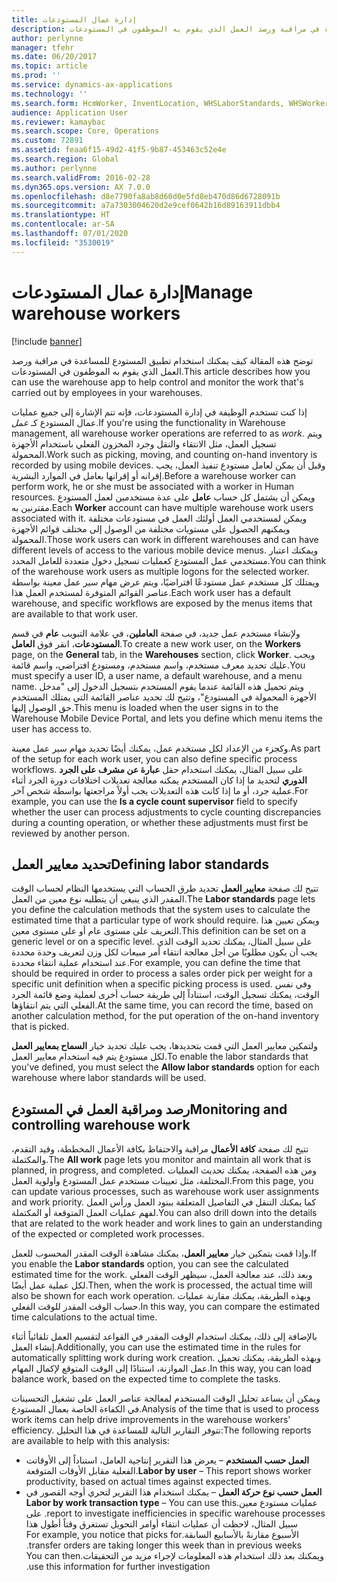 ```yaml
---
title: إدارة عمال المستودعات
description: توضح هذه المقالة كيف يمكنك استخدام تطبيق المستودع للمساعدة في مراقبة ورصد العمل الذي يقوم به الموظفون في المستودعات.
author: perlynne
manager: tfehr
ms.date: 06/20/2017
ms.topic: article
ms.prod: ''
ms.service: dynamics-ax-applications
ms.technology: ''
ms.search.form: HcmWorker, InventLocation, WHSLaborStandards, WHSWorker, WHSWorkTable, WHSWorkTableListPage
audience: Application User
ms.reviewer: kamaybac
ms.search.scope: Core, Operations
ms.custom: 72891
ms.assetid: feaa6f15-49d2-41f5-9b87-453463c52e4e
ms.search.region: Global
ms.author: perlynne
ms.search.validFrom: 2016-02-28
ms.dyn365.ops.version: AX 7.0.0
ms.openlocfilehash: d8e7790fa8ab8d60d0e5fd8eb470d86d6728091b
ms.sourcegitcommit: a7a7303004620d2e9cef0642b16d89163911dbb4
ms.translationtype: HT
ms.contentlocale: ar-SA
ms.lasthandoff: 07/01/2020
ms.locfileid: "3530019"
---
```

# <a name="manage-warehouse-workers"></a><span data-ttu-id="cbf84-103">إدارة عمال المستودعات</span><span class="sxs-lookup"><span data-stu-id="cbf84-103">Manage warehouse workers</span></span>

[!include [banner](../includes/banner.md)]

<span data-ttu-id="cbf84-104">توضح هذه المقالة كيف يمكنك استخدام تطبيق المستودع للمساعدة في مراقبة ورصد العمل الذي يقوم به الموظفون في المستودعات.</span><span class="sxs-lookup"><span data-stu-id="cbf84-104">This article describes how you can use the warehouse app to help control and monitor the work that's carried out by employees in your warehouses.</span></span>

<span data-ttu-id="cbf84-105">إذا كنت تستخدم الوظيفة في إدارة المستودعات، فإنه تتم الإشارة إلى جميع عمليات عمال المستودع كـ *عمل*.</span><span class="sxs-lookup"><span data-stu-id="cbf84-105">If you're using the functionality in Warehouse management, all warehouse worker operations are referred to as *work*.</span></span> <span data-ttu-id="cbf84-106">ويتم تسجيل العمل، مثل الانتقاء والنقل وجرد المخزون الفعلي باستخدام الأجهزة المحمولة.</span><span class="sxs-lookup"><span data-stu-id="cbf84-106">Work such as picking, moving, and counting on-hand inventory is recorded by using mobile devices.</span></span> <span data-ttu-id="cbf84-107">وقبل أن يمكن لعامل مستودع تنفيذ العمل، يجب إقرانه أو إقرانها بعامل في الموارد البشرية.</span><span class="sxs-lookup"><span data-stu-id="cbf84-107">Before a warehouse worker can perform work, he or she must be associated with a worker in Human resources.</span></span> <span data-ttu-id="cbf84-108">ويمكن أن يشتمل كل حساب **عامل** على عدة مستخدمين لعمل المستودع مقترنين به.</span><span class="sxs-lookup"><span data-stu-id="cbf84-108">Each **Worker** account can have multiple warehouse work users associated with it.</span></span> <span data-ttu-id="cbf84-109">ويمكن لمستخدمي العمل أولئك العمل في مستودعات مختلفة ويمكنهم الحصول على مستويات مختلفة من الوصول إلى مختلف قوائم الأجهزة المحمولة.</span><span class="sxs-lookup"><span data-stu-id="cbf84-109">Those work users can work in different warehouses and can have different levels of access to the various mobile device menus.</span></span> <span data-ttu-id="cbf84-110">ويمكنك اعتبار مستخدمي عمل المستودع كعمليات تسجيل دخول متعددة للعامل المحدد.</span><span class="sxs-lookup"><span data-stu-id="cbf84-110">You can think of the warehouse work users as multiple logons for the selected worker.</span></span> <span data-ttu-id="cbf84-111">ويمتلك كل مستخدم عمل مستودعًا افتراضيًا، ويتم عرض مهام سير عمل معينة بواسطة عناصر القوائم المتوفرة لمستخدم العمل هذا.</span><span class="sxs-lookup"><span data-stu-id="cbf84-111">Each work user has a default warehouse, and specific workflows are exposed by the menus items that are available to that work user.</span></span> 

<span data-ttu-id="cbf84-112">ولإنشاء مستخدم عمل جديد، في صفحة **العاملين**، في علامة التبويب **عام** في قسم **المستودعات**، انقر فوق **العامل**.</span><span class="sxs-lookup"><span data-stu-id="cbf84-112">To create a new work user, on the **Workers** page, on the **General** tab, in the **Warehouses** section, click **Worker**.</span></span> <span data-ttu-id="cbf84-113">ويجب عليك تحديد معرف مستخدم، واسم مستخدم، ومستودع افتراضي، واسم قائمة.</span><span class="sxs-lookup"><span data-stu-id="cbf84-113">You must specify a user ID, a user name, a default warehouse, and a menu name.</span></span> <span data-ttu-id="cbf84-114">ويتم تحميل هذه القائمة عندما يقوم المستخدم بتسجيل الدخول إلى "مدخل الأجهزة المحمولة في المستودع"، وتتيح لك تحديد عناصر القائمة التي يمتلك المستخدم حق الوصول إليها.</span><span class="sxs-lookup"><span data-stu-id="cbf84-114">This menu is loaded when the user signs in to the Warehouse Mobile Device Portal, and lets you define which menu items the user has access to.</span></span> 

<span data-ttu-id="cbf84-115">وكجزء من الإعداد لكل مستخدم عمل، يمكنك أيضًا تحديد مهام سير عمل معينة.</span><span class="sxs-lookup"><span data-stu-id="cbf84-115">As part of the setup for each work user, you can also define specific process workflows.</span></span> <span data-ttu-id="cbf84-116">على سبيل المثال، يمكنك استخدام حقل **عبارة عن مشرف على الجرد الدوري‬** لتحديد ما إذا كان المستخدم يمكنه معالجة تعديلات اختلافات دورة الجرد أثناء عملية جرد، أو ما إذا كانت هذه التعديلات يجب أولاً مراجعتها بواسطة شخص آخر.</span><span class="sxs-lookup"><span data-stu-id="cbf84-116">For example, you can use the **Is a cycle count supervisor** field to specify whether the user can process adjustments to cycle counting discrepancies during a counting operation, or whether these adjustments must first be reviewed by another person.</span></span>

## <a name="defining-labor-standards"></a><span data-ttu-id="cbf84-117">تحديد معايير العمل</span><span class="sxs-lookup"><span data-stu-id="cbf84-117">Defining labor standards</span></span>
<span data-ttu-id="cbf84-118">تتيح لك صفحة **معايير العمل** تحديد طرق الحساب التي يستخدمها النظام لحساب الوقت المقدر الذي ينبغي أن يتطلبه نوع معين من العمل.</span><span class="sxs-lookup"><span data-stu-id="cbf84-118">The **Labor standards** page lets you define the calculation methods that the system uses to calculate the estimated time that a particular type of work should require.</span></span> <span data-ttu-id="cbf84-119">ويمكن تعيين هذا التعريف على مستوى عام أو على مستوى معين.</span><span class="sxs-lookup"><span data-stu-id="cbf84-119">This definition can be set on a generic level or on a specific level.</span></span> <span data-ttu-id="cbf84-120">على سبيل المثال، يمكنك تحديد الوقت الذي يجب أن يكون مطلوبًا من أجل معالجة انتقاء أمر مبيعات لكل وزن لتعريف وحدة محددة عند استخدام عملية انتقاء محددة.</span><span class="sxs-lookup"><span data-stu-id="cbf84-120">For example, you can define the time that should be required in order to process a sales order pick per weight for a specific unit definition when a specific picking process is used.</span></span> <span data-ttu-id="cbf84-121">وفي نفس الوقت، يمكنك تسجيل الوقت، استناداً إلى طريقة حساب أخرى لعملية وضع قائمة الجرد الفعلي التي يتم انتقاؤها.</span><span class="sxs-lookup"><span data-stu-id="cbf84-121">At the same time, you can record the time, based on another calculation method, for the put operation of the on-hand inventory that is picked.</span></span> 

<span data-ttu-id="cbf84-122">ولتمكين معايير العمل التي قمت بتحديدها، يجب عليك تحديد خيار **السماح بمعايير العمل** لكل مستودع يتم فيه استخدام معايير العمل.</span><span class="sxs-lookup"><span data-stu-id="cbf84-122">To enable the labor standards that you've defined, you must select the **Allow labor standards** option for each warehouse where labor standards will be used.</span></span>

## <a name="monitoring-and-controlling-warehouse-work"></a><span data-ttu-id="cbf84-123">رصد ومراقبة العمل في المستودع</span><span class="sxs-lookup"><span data-stu-id="cbf84-123">Monitoring and controlling warehouse work</span></span>
<span data-ttu-id="cbf84-124">تتيح لك صفحة **كافة الأعمال** مراقبة والاحتفاظ بكافة الأعمال المخططة، وقيد التقدم، والمكتملة.</span><span class="sxs-lookup"><span data-stu-id="cbf84-124">The **All work** page lets you monitor and maintain all work that is planned, in progress, and completed.</span></span> <span data-ttu-id="cbf84-125">ومن هذه الصفحة، يمكنك تحديث العمليات المختلفة، مثل تعيينات مستخدم عمل المستودع وأولوية العمل.</span><span class="sxs-lookup"><span data-stu-id="cbf84-125">From this page, you can update various processes, such as warehouse work user assignments and work priority.</span></span> <span data-ttu-id="cbf84-126">كما يمكنك التنقل في التفاصيل المتعلقة ببنود العمل ورأس العمل لفهم عمليات العمل المتوقعة أو المكتملة.</span><span class="sxs-lookup"><span data-stu-id="cbf84-126">You can also drill down into the details that are related to the work header and work lines to gain an understanding of the expected or completed work processes.</span></span> 

<span data-ttu-id="cbf84-127">وإذا قمت بتمكين خيار **معايير العمل**، يمكنك مشاهدة الوقت المقدر المحسوب للعمل.</span><span class="sxs-lookup"><span data-stu-id="cbf84-127">If you enable the **Labor standards** option, you can see the calculated estimated time for the work.</span></span> <span data-ttu-id="cbf84-128">وبعد ذلك، عند معالجة العمل، سيظهر الوقت الفعلي لكل عملية عمل أيضًا.</span><span class="sxs-lookup"><span data-stu-id="cbf84-128">Then, when the work is processed, the actual time will also be shown for each work operation.</span></span> <span data-ttu-id="cbf84-129">وبهذه الطريقة، يمكنك مقارنة عمليات حساب الوقت المقدر للوقت الفعلي.</span><span class="sxs-lookup"><span data-stu-id="cbf84-129">In this way, you can compare the estimated time calculations to the actual time.</span></span> 

<span data-ttu-id="cbf84-130">بالإضافة إلى ذلك، يمكنك استخدام الوقت المقدر في القواعد لتقسيم العمل تلقائياً أثناء إنشاء العمل.</span><span class="sxs-lookup"><span data-stu-id="cbf84-130">Additionally, you can use the estimated time in the rules for automatically splitting work during work creation.</span></span> <span data-ttu-id="cbf84-131">وبهذه الطريقة، يمكنك تحميل عمل الموازنة، استنادًا إلى الوقت المتوقع لإكمال المهام.</span><span class="sxs-lookup"><span data-stu-id="cbf84-131">In this way, you can load balance work, based on the expected time to complete the tasks.</span></span> 

<span data-ttu-id="cbf84-132">ويمكن أن يساعد تحليل الوقت المستخدم لمعالجة عناصر العمل على تشغيل التحسينات في الكفاءة الخاصة بعمال المستودع.</span><span class="sxs-lookup"><span data-stu-id="cbf84-132">Analysis of the time that is used to process work items can help drive improvements in the warehouse workers’ efficiency.</span></span> <span data-ttu-id="cbf84-133">تتوفر التقارير التالية للمساعدة في هذا التحليل:</span><span class="sxs-lookup"><span data-stu-id="cbf84-133">The following reports are available to help with this analysis:</span></span>

-   <span data-ttu-id="cbf84-134">**العمل حسب المستخدم** – يعرض هذا التقرير إنتاجية العامل، استناداً إلى الأوقاتت الفعلية مقابل الأوقات المتوقعة.</span><span class="sxs-lookup"><span data-stu-id="cbf84-134">**Labor by user** – This report shows worker productivity, based on actual times against expected times.</span></span>
-   <span data-ttu-id="cbf84-135">**‏‫العمل حسب نوع حركة العمل** – يمكنك استخدام هذا التقرير لتحري أوجه القصور في عمليات مستودع معين.</span><span class="sxs-lookup"><span data-stu-id="cbf84-135">**Labor by work transaction type** – You can use this report to investigate inefficiencies in specific warehouse processes.</span></span> <span data-ttu-id="cbf84-136">على سبيل المثال، لاحظت أن عمليات انتقاء أوامر التحويل تستغرق وقتاً أطول هذا الأسبوع  مقارنةً بالأسابيع السابقة.</span><span class="sxs-lookup"><span data-stu-id="cbf84-136">For example, you notice that picks for transfer orders are taking longer this week than in previous weeks.</span></span> <span data-ttu-id="cbf84-137">ويمكنك بعد ذلك استخدام هذه المعلومات لإجراء مزيد من التحقيقات.</span><span class="sxs-lookup"><span data-stu-id="cbf84-137">You can then use this information for further investigation.</span></span>




